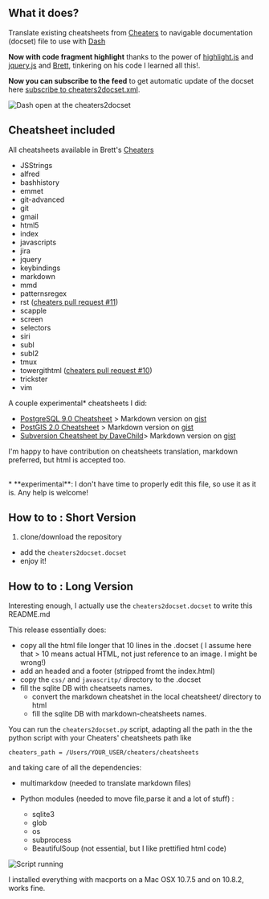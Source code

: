 ## What it does?

Translate existing cheatsheets from [Cheaters](http://brettterpstra.com/2012/03/04/cheaters-customizable-cheat-sheet-system/) to navigable documentation (docset) file to use with [Dash](http://kapeli.com/dash)

**Now with code fragment highlight** thanks to the power of [highlight.js](http://softwaremaniacs.org/soft/highlight/en/) and [jquery.js](http://jquery.com/) and [Brett](http://brettterpstra.com/), tinkering on his code I learned all this!. 

**Now you can subscribe to the feed** to get automatic update of the docset here [subscribe to cheaters2docset.xml](dash-feed://https%3A%2F%2Fraw.github.com%2Fkidpixo%2Fcheaters2docset%2Fmaster%2Fcheaters2docset.xml).

![Dash open at the cheaters2docset](https://dl.dropboxusercontent.com/u/4762299/github_img/cheaters2docset/dash_cheaters.png)

## Cheatsheet included

All cheatsheets available in Brett's [Cheaters](http://brettterpstra.com/2012/03/04/cheaters-customizable-cheat-sheet-system/)

- JSStrings
- alfred
- bashhistory
- emmet
- git-advanced
- git
- gmail
- html5
- index
- javascripts
- jira
- jquery
- keybindings
- markdown
- mmd
- patternsregex
- rst ([cheaters pull request #11](http://github.com/ttscoff/cheaters/pull/11))
- scapple
- screen
- selectors
- siri
- subl
- subl2
- tmux
- towergithtml ([cheaters pull request #10](http://github.com/ttscoff/cheaters/pull/10))
- trickster
- vim

A couple experimental* cheatsheets I did:

- [PostgreSQL 9.0 Cheatsheet](http://www.postgresonline.com/special_feature.php?sf_name=postgresql90_cheatsheet&amp;outputformat=html) > Markdown version on [gist](https://gist.github.com/kidpixo/5618697)
- [PostGIS 2.0 Cheatsheet](http://www.postgis.us/downloads/postgis20_cheatsheet.html) >  Markdown version on [gist](https://gist.github.com/kidpixo/5698476)
- [Subversion Cheatsheet by DaveChild](http://www.cheatography.com/davechild/cheat-sheets/subversion/)> Markdown version on [gist](https://gist.github.com/kidpixo/5699219)

I'm happy to have contribution on cheatsheets translation, markdown preferred, but html is accepted too.

<br/>
* **experimental**: I don't have time to properly edit this file, so use it as it is. Any help is welcome!


## How to to : Short Version

1. clone/download the repository
- add the `cheaters2docset.docset`
- enjoy it!

## How to to : Long Version

Interesting enough, I actually use the `cheaters2docset.docset` to write this README.md

This release essentially does:

- copy all the html file longer that 10 lines in the .docset ( I assume here that > 10 means actual HTML, not just reference to an image. I might be wrong!)
- add an headed and a footer (stripped fromt the index.html)
- copy the `css/` and `javascritp/` directory to the .docset
- fill the sqlite DB with cheatseets names.
    - convert the markdown cheatshet in the local cheatsheet/ directory to html
    - fill the sqlite DB with markdown-cheatsheets names.

You can run the `cheaters2docset.py` script, adapting all the path in the the python script with your Cheaters' cheatsheets path like 

    cheaters_path = /Users/YOUR_USER/cheaters/cheatsheets

 and taking care of all the dependencies:

- multimarkdow (needed to translate markdown files)

- Python modules (needed to move file,parse it and a lot of stuff) :

    - sqlite3
    - glob
    - os
    - subprocess
    - BeautifulSoup (not essential, but I like prettified html code)

![Script running](https://dl.dropboxusercontent.com/u/4762299/github_img/cheaters2docset/compiling.png)

I installed everything with macports on a Mac OSX 10.7.5 and on 10.8.2, works fine. 

